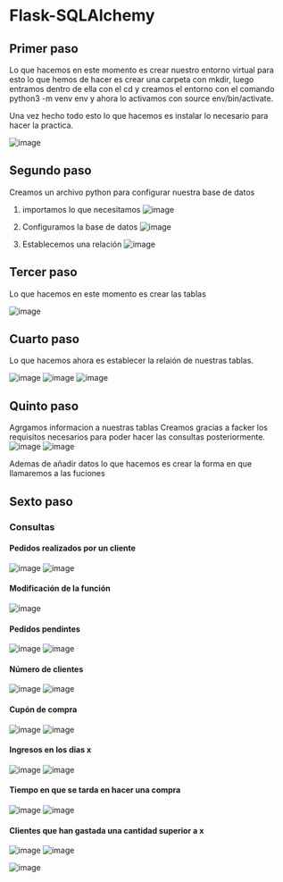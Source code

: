 # Flask-SQLAlchemy
## Primer paso

Lo que hacemos en este momento es crear nuestro entorno virtual para esto lo que hemos de hacer es crear una carpeta con mkdir, luego entramos dentro de ella con el cd y creamos el entorno con el comando python3 -m venv env y ahora lo activamos con source env/bin/activate.

Una vez hecho todo esto lo que hacemos es instalar lo necesario para hacer la practica.

![image](https://user-images.githubusercontent.com/114684379/208397887-3c136f56-9b5a-40af-8358-f8d7214dc461.png)

## Segundo paso
Creamos un archivo python para configurar nuestra base de datos
1. importamos lo que necesitamos
![image](https://user-images.githubusercontent.com/114684379/208457195-085f99f5-000c-4975-87a5-0e1eb80c124b.png)

2. Configuramos la base de datos
![image](https://user-images.githubusercontent.com/114684379/208457402-b4f2e6bf-fb85-41b5-a3c1-006a2bb63452.png)

3. Establecemos una relación
![image](https://user-images.githubusercontent.com/114684379/208457560-f5c9ebdb-2b6e-4cb4-8496-0a6d7452ccda.png)

## Tercer paso 

Lo que hacemos en este momento es crear las tablas 

![image](https://user-images.githubusercontent.com/114684379/208460896-37b4a44f-8427-4aaa-acbf-1c516f3fa38e.png)

## Cuarto paso 

Lo que hacemos ahora es establecer la relaión de nuestras tablas.

![image](https://user-images.githubusercontent.com/114684379/208461188-53afd51b-dc62-4571-8a5e-67028c482cf0.png)
![image](https://user-images.githubusercontent.com/114684379/208461267-db2c5921-a45a-411c-ad16-820b7eca2461.png)
![image](https://user-images.githubusercontent.com/114684379/208461330-d03858fe-a1ee-4180-9389-aba1f381c41d.png)

## Quinto paso
Agrgamos informacion a nuestras tablas
Creamos gracias a facker los requisitos necesarios para poder hacer las consultas posteriormente.
![image](https://user-images.githubusercontent.com/114684379/208470581-d7ed6026-6e07-4b1f-a7d4-d3700a46214a.png)
![image](https://user-images.githubusercontent.com/114684379/208470702-1be85344-9766-49e8-8727-83b0ac931865.png)

Ademas de añadir datos lo que hacemos es crear la forma en que llamaremos a las fuciones

## Sexto paso
### Consultas

#### Pedidos realizados por un cliente
![image](https://user-images.githubusercontent.com/114684379/208471065-0484e3a2-bbc9-48ae-a2f7-3c5920610895.png)
![image](https://user-images.githubusercontent.com/114684379/208471147-e4b1ddac-8308-4f1d-9b71-d258d1f3e49e.png)

#### Modificación de la función
![image](https://user-images.githubusercontent.com/114684379/208471461-29d4abb9-f4ee-4ff7-b2a2-8e1a8fd9afa4.png)

#### Pedidos pendintes
![image](https://user-images.githubusercontent.com/114684379/208471577-5faa8c89-a021-4d7d-8824-cd2235811891.png)
![image](https://user-images.githubusercontent.com/114684379/208471614-8c2ba961-77df-459e-b06e-9bae2656c8ce.png)

#### Número de clientes
![image](https://user-images.githubusercontent.com/114684379/208472029-5d937ebc-12a9-423b-977a-25e62b90d5ef.png)
![image](https://user-images.githubusercontent.com/114684379/208472069-6c93fd99-6f75-4adc-84b3-ce141d403f02.png)

#### Cupón de compra 
![image](https://user-images.githubusercontent.com/114684379/208472467-b9bc1e7d-caea-4043-ba97-c3434a96723a.png)
![image](https://user-images.githubusercontent.com/114684379/208472504-fc5ecabc-8a1b-4683-86f3-413c336d5092.png)

#### Ingresos en los dias x
![image](https://user-images.githubusercontent.com/114684379/208472798-d4facd79-4f7a-47cf-8e3d-7fa42472222f.png)
![image](https://user-images.githubusercontent.com/114684379/208472849-ea9924af-8aa6-404b-919a-3c6df54f8d9c.png)

#### Tiempo en que se tarda en hacer una compra
![image](https://user-images.githubusercontent.com/114684379/208473031-ec8c7ef4-87c1-4551-9061-5f277c74bfca.png)
![image](https://user-images.githubusercontent.com/114684379/208473064-5fdfd5c9-c3ca-47dc-a675-2a03ab91d16c.png)

#### Clientes que han gastada una cantidad superior a x
![image](https://user-images.githubusercontent.com/114684379/208473266-de975088-bdd0-4b66-ac99-ad5f719aa8e1.png)
![image](https://user-images.githubusercontent.com/114684379/208473309-405aa0f0-96d3-41c0-8ff7-fe53a63ac2eb.png)

![image](https://user-images.githubusercontent.com/114684379/208406480-4cd66e2c-60d3-4214-973f-52600b24ec53.png)
